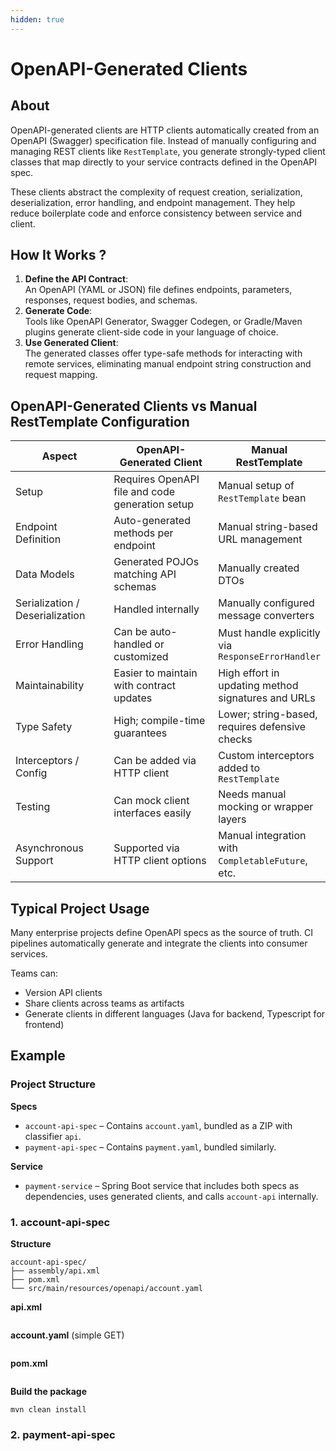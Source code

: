 ```yaml
---
hidden: true
---
```


# OpenAPI-Generated Clients

## About

OpenAPI-generated clients are HTTP clients automatically created from an OpenAPI (Swagger) specification file. Instead of manually configuring and managing REST clients like `RestTemplate`, you generate strongly-typed client classes that map directly to your service contracts defined in the OpenAPI spec.

These clients abstract the complexity of request creation, serialization, deserialization, error handling, and endpoint management. They help reduce boilerplate code and enforce consistency between service and client.

## How It Works ?

1. **Define the API Contract**:\
   An OpenAPI (YAML or JSON) file defines endpoints, parameters, responses, request bodies, and schemas.
2. **Generate Code**:\
   Tools like OpenAPI Generator, Swagger Codegen, or Gradle/Maven plugins generate client-side code in your language of choice.
3. **Use Generated Client**:\
   The generated classes offer type-safe methods for interacting with remote services, eliminating manual endpoint string construction and request mapping.

## OpenAPI-Generated Clients vs Manual RestTemplate Configuration

<table data-full-width="true"><thead><tr><th width="222.3880615234375">Aspect</th><th width="323.677978515625">OpenAPI-Generated Client</th><th>Manual RestTemplate</th></tr></thead><tbody><tr><td>Setup</td><td>Requires OpenAPI file and code generation setup</td><td>Manual setup of <code>RestTemplate</code> bean</td></tr><tr><td>Endpoint Definition</td><td>Auto-generated methods per endpoint</td><td>Manual string-based URL management</td></tr><tr><td>Data Models</td><td>Generated POJOs matching API schemas</td><td>Manually created DTOs</td></tr><tr><td>Serialization / Deserialization</td><td>Handled internally</td><td>Manually configured message converters</td></tr><tr><td>Error Handling</td><td>Can be auto-handled or customized</td><td>Must handle explicitly via <code>ResponseErrorHandler</code></td></tr><tr><td>Maintainability</td><td>Easier to maintain with contract updates</td><td>High effort in updating method signatures and URLs</td></tr><tr><td>Type Safety</td><td>High; compile-time guarantees</td><td>Lower; string-based, requires defensive checks</td></tr><tr><td>Interceptors / Config</td><td>Can be added via HTTP client</td><td>Custom interceptors added to <code>RestTemplate</code></td></tr><tr><td>Testing</td><td>Can mock client interfaces easily</td><td>Needs manual mocking or wrapper layers</td></tr><tr><td>Asynchronous Support</td><td>Supported via HTTP client options</td><td>Manual integration with <code>CompletableFuture</code>, etc.</td></tr></tbody></table>

## Typical Project Usage

Many enterprise projects define OpenAPI specs as the source of truth. CI pipelines automatically generate and integrate the clients into consumer services.

Teams can:

* Version API clients
* Share clients across teams as artifacts
* Generate clients in different languages (Java for backend, Typescript for frontend)

## Example

### **Project Structure**

**Specs**

* `account-api-spec` – Contains `account.yaml`, bundled as a ZIP with classifier `api`.
* `payment-api-spec` – Contains `payment.yaml`, bundled similarly.

**Service**

* `payment-service` – Spring Boot service that includes both specs as dependencies, uses generated clients, and calls `account-api` internally.

### **1. account-api-spec**

**Structure**

```
account-api-spec/
├── assembly/api.xml
├── pom.xml
└── src/main/resources/openapi/account.yaml
```

**api.xml**

```
```

**account.yaml** (simple GET)

```yaml
```

**pom.xml**

```xml
```

**Build the package**

```
mvn clean install
```

### **2. payment-api-spec**

```yaml
```
